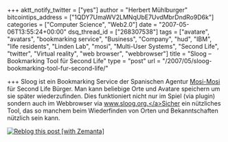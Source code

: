 +++
aktt_notify_twitter = ["yes"]
author = "Herbert Mühlburger"
bitcointips_address = ["1QDY7UmaWV2LMNqUbE7UvdMbrDndRo9D6k"]
categories = ["Computer Science", "Web2.0"]
date = "2007-05-06T13:55:24+00:00"
dsq_thread_id = ["268307538"]
tags = ["avatare", "avatars", "bookmarking service", "Business", "Company", "hud", "IBM", "life residents", "Linden Lab", "mosi", "Multi-User Systems", "Second Life", "twitter", "Virtual reality", "web browser", "webbrowser"]
title = "Sloog – Bookmarking Tool für Second Life"
type = "post"
url = "/2007/05/sloog-bookmarking-tool-fur-second-life/"

+++
Sloog ist ein Bookmarking Service der Spanischen Agentur <a title="Mosi-Mosi" href="http://www.mosi-mosi.com/" target="_blank">Mosi-Mosi</a> für Second Life Bürger. Man kann beliebige Orte und Avatare speichern um sie später wiederzufinden. Dies funktioniert nicht nur im Spiel (via plugin) sondern auch im Webbrowser via <a title="www.sloog.org" href="http://www.sloog.org/" target="_blank">www.sloog.org.</a>Sicher ein nützliches Tool, das so manchem beim Wiederfinden von Orten und Bekanntschaften nützlich sein kann.

<div class="zemanta-pixie">
  <a class="zemanta-pixie-a" title="Reblog this post [with Zemanta]" href="http://reblog.zemanta.com/zemified/cb1bf94e-5d62-420f-b705-c71b8692fc3b/"><img class="zemanta-pixie-img" src="http://img.zemanta.com/reblog_e.png?x-id=cb1bf94e-5d62-420f-b705-c71b8692fc3b" alt="Reblog this post [with Zemanta]" /></a><span class="zem-script more-related pretty-attribution"></span>
</div>